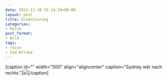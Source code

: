 ```yaml
---
date: 2012-11-30 15:14:19+00:00
layout: post
title: Orientierung
categories:
- Reise
post_format:
- Bild
tags:
- reise
- Süd Afrika
---
```


[caption id="" width="500" align="aligncenter" caption="Sydney wär nach rechts."][![](http://clemi.ag3r.at/wp-content/uploads/2012/11/wpid-Photo-30.11.2012-1354.jpg)](http://clemi.ag3r.at/wp-content/uploads/2012/11/wpid-Photo-30.11.2012-1354.jpg)[/caption]


